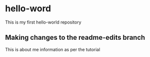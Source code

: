 # hello-word
This is my first hello-world repository

## Making changes to the readme-edits branch

This is about me information as per the tutorial

